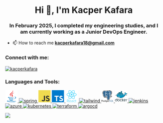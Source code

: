 
  

<h1 align="center">Hi 👋, I'm Kacper Kafara</h1>

<h3 align="center">In February 2025, I completed my engineering studies, and I am currently working as a Junior DevOps Engineer.</h3>

- 📫 How to reach me **kacperkafara18@gmail.com**

<h3 align="left">Connect with me:</h3>

<p align="left">

<a  href="https://linkedin.com/in/kacperkafara"  target="blank"><img align="center"  src="https://raw.githubusercontent.com/rahuldkjain/github-profile-readme-generator/master/src/images/icons/Social/linked-in-alt.svg"  alt="kacperkafara"  height="30"  width="40" /></a>

</p>

<h3 align="left">Languages and Tools:</h3>

<p align="left">
  <a href="https://www.java.com"  target="_blank"  rel="noreferrer">
    <img  src="https://raw.githubusercontent.com/devicons/devicon/master/icons/java/java-original.svg"  alt="java"  width="40"  height="40"/>
  </a>
  <a href="https://spring.io/"  target="_blank"  rel="noreferrer">
    <img  src="https://www.vectorlogo.zone/logos/springio/springio-icon.svg"  alt="spring"  width="40"  height="40"/>
  </a>
  <a href="https://developer.mozilla.org/en-US/docs/Web/JavaScript"  target="_blank"  rel="noreferrer">
    <img  src="https://raw.githubusercontent.com/devicons/devicon/master/icons/javascript/javascript-original.svg"  alt="javascript"  width="40"  height="40"/>
  </a>
  <a href="https://www.typescriptlang.org/"  target="_blank"  rel="noreferrer">
    <img  src="https://raw.githubusercontent.com/devicons/devicon/master/icons/typescript/typescript-original.svg"  alt="typescript"  width="40"  height="40"/>
  </a>
  <a href="https://reactjs.org/"  target="_blank"  rel="noreferrer">
    <img  src="https://raw.githubusercontent.com/devicons/devicon/master/icons/react/react-original-wordmark.svg"  alt="react"  width="40"  height="40"/>
  </a>
  <a  href="https://tailwindcss.com/"  target="_blank"  rel="noreferrer">
    <img  src="https://www.vectorlogo.zone/logos/tailwindcss/tailwindcss-icon.svg"  alt="tailwind"  width="40"  height="40"/>
  </a>
  <a  href="https://www.postgresql.org"  target="_blank"  rel="noreferrer">
    <img  src="https://raw.githubusercontent.com/devicons/devicon/master/icons/postgresql/postgresql-original-wordmark.svg"  alt="postgresql"  width="40"  height="40"/>
  </a>
  <a  href="https://www.docker.com/"  target="_blank"  rel="noreferrer">
    <img  src="https://raw.githubusercontent.com/devicons/devicon/master/icons/docker/docker-original-wordmark.svg"  alt="docker"  width="40"  height="40"/>
  </a>
  <a  href="https://www.jenkins.io"  target="_blank"  rel="noreferrer">
    <img  src="https://www.vectorlogo.zone/logos/jenkins/jenkins-icon.svg"  alt="jenkins"  width="40"  height="40"/>
  </a>
  <a href="https://azure.microsoft.com/en-in/" target="_blank" rel="noreferrer">
    <img src="https://www.vectorlogo.zone/logos/microsoft_azure/microsoft_azure-icon.svg" alt="azure" width="40" height="40"/>
  </a>
  <a href="https://kubernetes.io" target="_blank" rel="noreferrer">
    <img src="https://www.vectorlogo.zone/logos/kubernetes/kubernetes-icon.svg" alt="kubernetes" width="40" height="40"/>
  </a>
  <a href="https://www.terraform.io" target="_blank" rel="noreferrer">
    <img src="https://www.vectorlogo.zone/logos/terraformio/terraformio-icon.svg" alt="terraform" width="40" height="40"/>
  </a>
  <a href="https://argo-cd.readthedocs.io/en/stable/" target="_blank" rel="noreferrer">
    <img src="https://www.vectorlogo.zone/logos/argoprojio/argoprojio-icon.svg" alt="argocd" width="40" height="40"/>
  </a>
</p>

![](https://github-readme-stats.vercel.app/api/top-langs/?username=kacperkafara&theme=dark&hide_border=false&include_all_commits=false&count_private=false&layout=compact)
